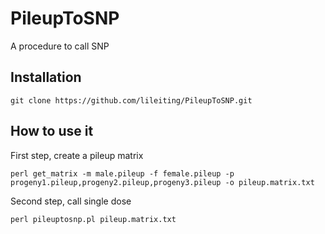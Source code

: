 # PileupToSNP
A procedure to call SNP

Installation
------

    git clone https://github.com/lileiting/PileupToSNP.git

How to use it
------

First step, create a pileup matrix

    perl get_matrix -m male.pileup -f female.pileup -p progeny1.pileup,progeny2.pileup,progeny3.pileup -o pileup.matrix.txt

Second step, call single dose

    perl pileuptosnp.pl pileup.matrix.txt
